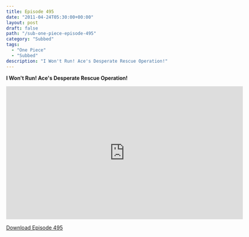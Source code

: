 ```yaml
---
title: Episode 495
date: "2011-04-24T05:30:00+00:00"
layout: post
draft: false
path: "/sub-one-piece-episode-495"
category: "Subbed"
tags:
  - "One Piece"
  - "Subbed"
description: "I Won't Run! Ace's Desperate Rescue Operation!"
---
```


**I Won't Run! Ace's Desperate Rescue Operation!**

<iframe width="640" height="360" src="https://www.rapidvideo.com/e/G6FRPF04DA" frameborder="0" marginwidth=0 marginheight=0 scrolling=no allowfullscreen></iframe>

<a href="http://ouo.io/qs/eCodkFEQ?s=https://rapidvid.to/d/https://www.rapidvideo.com/e/G6FRPF04DA">Download Episode 495</a>
